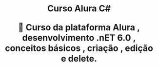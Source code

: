 <h1 align="center">Curso Alura C#
<p align="center">🚀 Curso da plataforma Alura , desenvolvimento .nET 6.0 , conceitos básicos , criação , edição e delete.
